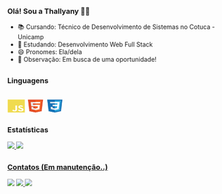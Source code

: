 ### Olá! Sou a Thallyany 🙋‍♀️

- 📚 Cursando: Técnico de Desenvolvimento de Sistemas no Cotuca - Unicamp
- 🌱 Estudando: Desenvolvimento Web Full Stack
- 😄 Pronomes: Ela/dela
- 📌 Observação: Em busca de uma oportunidade! 

##

### Linguagens 

<div style="display: inline_block"><br>
  <img align="center" alt="Rafa-Js" height="30" width="40" src="https://raw.githubusercontent.com/devicons/devicon/master/icons/javascript/javascript-plain.svg">
  <img align="center" alt="Rafa-HTML" height="30" width="40" src="https://raw.githubusercontent.com/devicons/devicon/master/icons/html5/html5-original.svg">
  <img align="center" alt="Rafa-CSS" height="30" width="40" src="https://raw.githubusercontent.com/devicons/devicon/master/icons/css3/css3-original.svg">
  <src="https://media.discordapp.net/attachments/639956127056134178/890373478988013628/Publicacoes_Instagram_1_1.png?width=676&height=676">
</div>

##

### Estatísticas 

<div>
  <a href="https://github.com/ThallyNovais">
  <img height="180em" src="https://github-readme-stats.vercel.app/api?username=ThallyNovais&show_icons=true&theme=dark&include_all_commits=true&count_private=true"/>
  <img height="180em" src="https://github-readme-stats.vercel.app/api/top-langs/?username=ThallyNovais&layout=compact&langs_count=7&theme=dark"/>
</div>

##

### Contatos (Em manutenção..)

<div>

<a href="https://www.instagram.com/_thallyany/" target="_blank">
<img src="https://img.shields.io/badge/-Instagram-%23E4405F?style=for-the-badge&logo=instagram&logoColor=white" target="_blank"></a>

<a href = "mailto:thallyanyaparecidanovais@gmail.com">
<img src="https://img.shields.io/badge/-Gmail-%23333?style=for-the-badge&logo=gmail&logoColor=white" target="_blank</a>

<a href="https://www.linkedin.com/in/thallyanyin" target="_blank">
<img src="https://img.shields.io/badge/-LinkedIn-%230077B5?style=for-the-badge&logo=linkedin&logoColor=white" target="_blank"></a>

</div>

##

